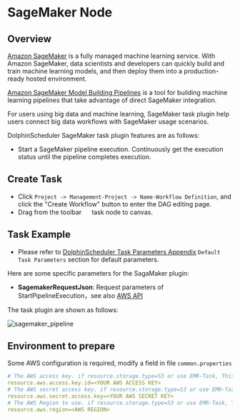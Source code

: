 # SageMaker Node

## Overview

[Amazon SageMaker](https://docs.aws.amazon.com/sagemaker/index.html) is a fully managed machine learning service. With Amazon SageMaker, data scientists and developers can quickly build and train machine learning models, and then deploy them into a production-ready hosted environment.

[Amazon SageMaker Model Building Pipelines](https://docs.aws.amazon.com/sagemaker/latest/dg/pipelines.html) is a tool for building machine learning pipelines that take advantage of direct SageMaker integration.

For users using big data and machine learning, SageMaker task plugin help users connect big data workflows with SageMaker usage scenarios.

DolphinScheduler SageMaker task plugin features are as follows:

- Start a SageMaker pipeline execution. Continuously get the execution status until the pipeline completes execution.

## Create Task

- Click `Project -> Management-Project -> Name-Workflow Definition`, and click the "Create Workflow" button to enter the
  DAG editing page.
- Drag from the toolbar <img src="../../../../img/tasks/icons/sagemaker.png" width="15"/> task node to canvas.

## Task Example

- Please refer to [DolphinScheduler Task Parameters Appendix](appendix.md) `Default Task Parameters` section for default parameters.

Here are some specific parameters for the SagaMaker plugin:

- **SagemakerRequestJson**: Request parameters of StartPipelineExecution，see also [AWS API](https://docs.aws.amazon.com/sagemaker/latest/APIReference/API_StartPipelineExecution.html)

The task plugin are shown as follows:

![sagemaker_pipeline](../../../../img/tasks/demo/sagemaker_pipeline.png)

## Environment to prepare

Some AWS configuration is required, modify a field in file `common.properties`

```yaml
# The AWS access key. if resource.storage.type=S3 or use EMR-Task, This configuration is required
resource.aws.access.key.id=<YOUR AWS ACCESS KEY>
# The AWS secret access key. if resource.storage.type=S3 or use EMR-Task, This configuration is required
resource.aws.secret.access.key=<YOUR AWS SECRET KEY>
# The AWS Region to use. if resource.storage.type=S3 or use EMR-Task, This configuration is required
resource.aws.region=<AWS REGION>
```

